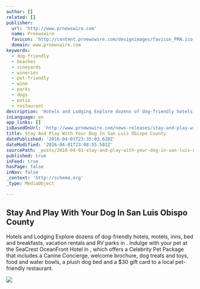 ```yaml
---
author: []
related: []
publisher:
  url: 'http://www.prnewswire.com'
  name: Prnewswire
  favicon: 'http://content.prnewswire.com/designimages/favicon_PRN.ico'
  domain: www.prnewswire.com
keywords:
  - dog-friendly
  - beaches
  - vineyards
  - wineries
  - pet-friendly
  - wine
  - parks
  - dogs
  - patio
  - restaurant
description: 'Hotels and Lodging Explore dozens of dog-friendly hotels, motels, inns, bed and breakfasts, vacation rentals and RV parks in . Indulge with your pet at the SeaCrest OceanFront Hotel in , which offers a Celebrity Pet Package that includes a Canine Concierge, welcome brochure, dog treats and toys, food and water bowls, a plush dog bed and a $30 gift card to a local pet-friendly restaurant.'
inLanguage: en
app_links: []
isBasedOnUrl: 'http://www.prnewswire.com/news-releases/stay-and-play-with-your-dog-in-san-luis-obispo-county-300243715.html#continue-jump'
title: Stay And Play With Your Dog In San Luis Obispo County
datePublished: '2016-04-01T23:35:03.628Z'
dateModified: '2016-04-01T23:08:55.502Z'
sourcePath: _posts/2016-04-01-stay-and-play-with-your-dog-in-san-luis-obispo-county.md
published: true
inFeed: true
hasPage: false
inNav: false
_context: 'http://schema.org'
_type: MediaObject

---
```

<article style=""><h1>Stay And Play With Your Dog In San Luis Obispo County</h1><p>Hotels and Lodging Explore dozens of dog-friendly hotels, motels, inns, bed and breakfasts, vacation rentals and RV parks in . Indulge with your pet at the SeaCrest OceanFront Hotel in , which offers a Celebrity Pet Package that includes a Canine Concierge, welcome brochure, dog treats and toys, food and water bowls, a plush dog bed and a $30 gift card to a local pet-friendly restaurant.</p><img src="https://photos.prnewswire.com/prnvar/20140417/76304" /></article>